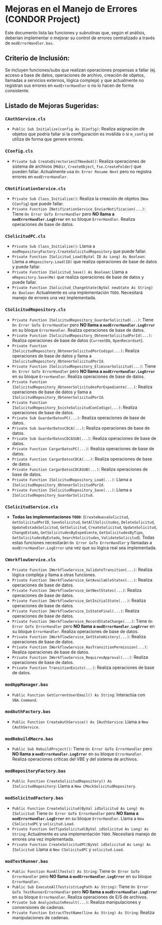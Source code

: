 # Mejoras en el Manejo de Errores (CONDOR Project)

Este documento lista las funciones y subrutinas que, según el análisis, deberían implementar o mejorar su control de errores centralizado a través de `modErrorHandler.bas`.

## Criterio de Inclusión:
Se incluyen funciones/subs que realizan operaciones propensas a fallar (ej. acceso a base de datos, operaciones de archivo, creación de objetos, llamadas a servicios externos, lógica compleja) y que actualmente no registran sus errores en `modErrorHandler` o no lo hacen de forma consistente.

## Listado de Mejoras Sugeridas:

### `CAuthService.cls`
- `Public Sub Initialize(config As IConfig)`: Realiza asignación de objetos que podría fallar si la configuración es inválida o si `m_config` se utiliza de forma que genere errores.

### `CConfig.cls`
- `Private Sub CreateDirectoriesIfNeeded()`: Realiza operaciones de sistema de archivos (`MkDir`, `CreateObject`, `fso.CreateFolder`) que pueden fallar. Actualmente usa `On Error Resume Next` pero no registra errores en `modErrorHandler`.

### `CNotificationService.cls`
- `Private Sub Class_Initialize()`: Realiza la creación de objetos (`New CConfig`) que puede fallar.
- `Private Function INotificationService_EnviarNotificacion(...)`: Tiene `On Error GoTo ErrorHandler` pero **NO llama a `modErrorHandler.LogError`** en su bloque `ErrorHandler`. Realiza operaciones de base de datos.

### `CSolicitudPC.cls`
- `Private Sub Class_Initialize()`: Llama a `modRepositoryFactory.CreateSolicitudRepository` que puede fallar.
- `Private Function ISolicitud_Load(ByVal ID As Long) As Boolean`: Llama a `mRepository.Load(ID)` que realiza operaciones de base de datos y puede fallar.
- `Private Function ISolicitud_Save() As Boolean`: Llama a `mRepository.Save(Me)` que realiza operaciones de base de datos y puede fallar.
- `Private Function ISolicitud_ChangeState(ByVal newState As String) As Boolean`: Actualmente es una implementación `TODO`. Necesitará manejo de errores una vez implementada.

### `CSolicitudRepository.cls`
- `Private Function ISolicitudRepository_GuardarSolicitud(...)`: Tiene `On Error GoTo ErrorHandler` pero **NO llama a `modErrorHandler.LogError`** en su bloque `ErrorHandler`. Realiza operaciones de base de datos.
- `Private Function ISolicitudRepository_ObtenerSolicitudPorId(...)`: Realiza operaciones de base de datos (`CurrentDb`, `OpenRecordset`).
- `Private Function ISolicitudRepository_ObtenerSolicitudPorCodigo(...)`: Realiza operaciones de base de datos y llama a `ISolicitudRepository_ObtenerSolicitudPorId`.
- `Private Function ISolicitudRepository_EliminarSolicitud(...)`: Tiene `On Error GoTo ErrorHandler` pero **NO llama a `modErrorHandler.LogError`** en su bloque `ErrorHandler`. Realiza operaciones de base de datos.
- `Private Function ISolicitudRepository_ObtenerSolicitudesPorExpediente(...)`: Realiza operaciones de base de datos y llama a `ISolicitudRepository_ObtenerSolicitudPorId`.
- `Private Function ISolicitudRepository_ExisteSolicitudConCodigo(...)`: Realiza operaciones de base de datos.
- `Private Sub GuardarDatosPC(...)`: Realiza operaciones de base de datos.
- `Private Sub GuardarDatosCDCA(...)`: Realiza operaciones de base de datos.
- `Private Sub GuardarDatosCDCASUB(...)`: Realiza operaciones de base de datos.
- `Private Function CargarDatosPC(...)`: Realiza operaciones de base de datos.
- `Private Function CargarDatosCDCA(...)`: Realiza operaciones de base de datos.
- `Private Function CargarDatosCDCASUB(...)`: Realiza operaciones de base de datos.
- `Private Function ISolicitudRepository_Load(...)`: Llama a `ISolicitudRepository_ObtenerSolicitudPorId`.
- `Private Function ISolicitudRepository_Save(...)`: Llama a `ISolicitudRepository_GuardarSolicitud`.

### `CSolicitudService.cls`
- **Todas las implementaciones `TODO`**: (`CreateNuevaSolicitud`, `GetSolicitudPorID`, `SaveSolicitud`, `GetAllSolicitudes`, `DeleteSolicitud`, `UpdateEstadoSolicitud`, `GetSolicitud`, `CreateSolicitud`, `UpdateSolicitud`, `ChangeEstado`, `GetSolicitudesByExpediente`, `GetSolicitudesByTipo`, `GetSolicitudesByEstado`, `SearchSolicitudes`, `ValidateSolicitud`). Todas estas funciones necesitarán `On Error GoTo ErrorHandler` y llamadas a `modErrorHandler.LogError` una vez que su lógica real sea implementada.

### `CWorkflowService.cls`
- `Private Function IWorkflowService_ValidateTransition(...)`: Realiza lógica compleja y llama a otras funciones.
- `Private Function IWorkflowService_GetAvailableStates(...)`: Realiza operaciones de base de datos.
- `Private Function IWorkflowService_GetNextStates(...)`: Realiza operaciones de base de datos.
- `Private Function IWorkflowService_GetInitialState(...)`: Realiza operaciones de base de datos.
- `Private Function IWorkflowService_IsStateFinal(...)`: Realiza operaciones de base de datos.
- `Private Function IWorkflowService_RecordStateChange(...)`: Tiene `On Error GoTo ErrorHandler` pero **NO llama a `modErrorHandler.LogError`** en su bloque `ErrorHandler`. Realiza operaciones de base de datos.
- `Private Function IWorkflowService_GetStateHistory(...)`: Realiza operaciones de base de datos.
- `Private Function IWorkflowService_HasTransitionPermission(...)`: Realiza operaciones de base de datos.
- `Private Function IWorkflowService_RequiresApproval(...)`: Realiza operaciones de base de datos.
- `Private Function TransitionExists(...)`: Realiza operaciones de base de datos.

### `modAppManager.bas`
- `Public Function GetCurrentUserEmail() As String`: Interactúa con `VBA.Command`.

### `modAuthFactory.bas`
- `Public Function CreateAuthService() As IAuthService`: Llama a `New CAuthService`.

### `modRebuildMacro.bas`
- `Public Sub RebuildProject()`: Tiene `On Error GoTo ErrorHandler` pero **NO llama a `modErrorHandler.LogError`** en su bloque `ErrorHandler`. Realiza operaciones críticas del VBE y del sistema de archivos.

### `modRepositoryFactory.bas`
- `Public Function CreateSolicitudRepository() As ISolicitudRepository`: Llama a `New CMockSolicitudRepository`.

### `modSolicitudFactory.bas`
- `Public Function CreateSolicitud(ByVal idSolicitud As Long) As ISolicitud`: Tiene `On Error GoTo ErrorHandler` pero **NO llama a `modErrorHandler.LogError`** en su bloque `ErrorHandler`. Llama a `New CSolicitudPC` y `solicitud.Load`.
- `Private Function GetTipoSolicitud(ByVal idSolicitud As Long) As String`: Actualmente es una implementación `TODO`. Necesitará manejo de errores una vez implementada.
- `Private Function CreateSolicitudPC(ByVal idSolicitud As Long) As ISolicitud`: Llama a `New CSolicitudPC` y `solicitud.Load`.

### `modTestRunner.bas`
- `Public Function RunAllTests() As String`: Tiene `On Error GoTo ErrorHandler` pero **NO llama a `modErrorHandler.LogError`** en su bloque `ErrorHandler`.
- `Public Sub ExecuteAllTests(strLogPath As String)`: Tiene `On Error GoTo TestRunnerErrorHandler` pero **NO llama a `modErrorHandler.LogError`** en su bloque `ErrorHandler`. Realiza operaciones de E/S de archivos.
- `Private Sub AnalyzeSuiteResult(...)`: Realiza manipulaciones y conversiones de cadenas.
- `Private Function ExtractTestName(line As String) As String`: Realiza manipulaciones de cadenas.

